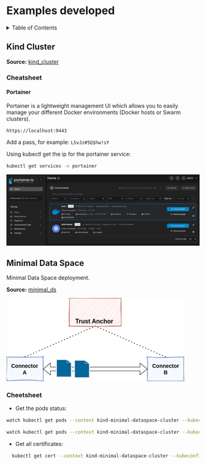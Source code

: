 # Examples developed

<!-- TABLE OF CONTENTS -->
<details>
  <summary>Table of Contents</summary>
  <ol>
    <li>
        <a href="#kind-cluster">Kind Cluster</a>
        <ul>
            <li><a href="#cheatsheet">Cheatsheet</a></li>
      </ul>
    </li>
    <li><a href="#minimal-ds">Minimal DS</a></li>
  </ol>
</details>

## Kind Cluster

**Source:** [kind_cluster](kind_cluster/)

### Cheatsheet

#### Portainer

Portainer is a lightweight management UI which allows you to easily manage your different Docker environments (Docker hosts or Swarm clusters).

```
https://localhost:9443
```

Add a pass, for example: `LSvJz#5Q$hw!sY`

Using kubectl get the ip for the portainer service:

```bash
kubectl get services -n portainer
```

![config_portainer](images/portainer_config.png)

## Minimal Data Space

Minimal Data Space deployment.

**Source:** [minimal_ds](minimal_ds/)

![minimal_ds](images/minimum_dataspace_arch.png)

### Cheetsheet

- Get the pods status:
```bash
watch kubectl get pods --context kind-minimal-dataspace-cluster --kubeconfig ~/.kube/config_minimalDS --all-namespaces
```

```bash
watch kubectl get pods --context kind-minimal-dataspace-cluster --kubeconfig ~/.kube/config_minimalDS -n ds-connector-a
```

- Get all certificates:
```bash
  kubectl get cert --context kind-minimal-dataspace-cluster --kubeconfig ~/.kube/config_minimalDS --all-namespaces
```